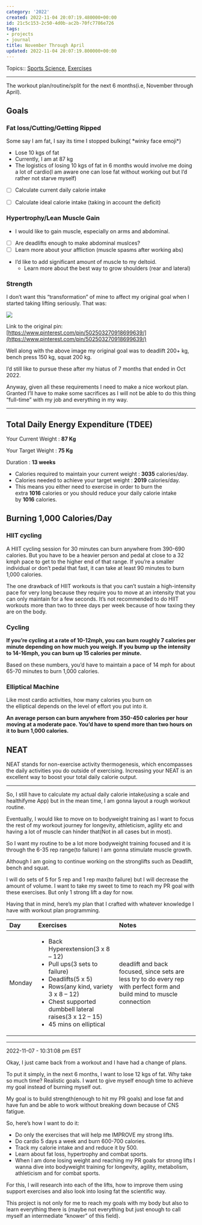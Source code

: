 ```yaml
---
category: '2022'
created: 2022-11-04 20:07:19.480000+00:00
id: 21c5c153-2c50-4d0b-ac2b-70fc7786e726
tags:
- projects
- journal
title: November Through April
updated: 2022-11-04 20:07:19.800000+00:00
---
```

   
Topics:: [Sports Science](../topics/sports%20science.md), [Exercises](../topics/Exercises.md)   
   
   
---   
   
The workout plan/routine/split for the next 6 months(i.e, November through April).   
   
## Goals   
   
### Fat loss/Cutting/Getting Ripped   
   
Some say I am fat, I say its time I stopped bulking( \*winky face emoji\*)   
   
   
- Lose 10 kgs of fat   
- Currently, I am at 87 kg   
- The logistics of losing 10 kgs of fat in 6 months would involve me doing a lot of cardio(I am aware one can lose fat without working out but I’d rather not starve myself)   
- [ ] Calculate current daily calorie intake   
- [ ] Calculate ideal calorie intake (taking in account the deficit)   
   
   
### Hypertrophy/Lean Muscle Gain   
   
   
- I would like to gain muscle, especially on arms and abdominal.   
- [ ] Are deadlifts enough to make abdominal muslces?   
- [ ] Learn more about your affliction (muscle spasms after working abs)   
- I’d like to add significant amount of muscle to my deltoid.   
	- Learn more about the best way to grow shoulders (rear and lateral)   
   
### Strength   
   
I don’t want this “transformation” of mine to affect my original goal when I started taking lifting seriously. That was:    
   
![](https://res.cloudinary.com/zubayr/image/upload/v1667595013/wiki/na5t3lrdkxz1zz8fdjzx.png)   
   
Link to the original pin: [https://www.pinterest.com/pin/502503270918699639/](https://www.pinterest.com/pin/502503270918699639/)   
   
Well along with the above image my original goal was to deadlift 200+ kg, bench press 150 kg, squat 200 kg.   
   
I’d still like to pursue these after my hiatus of 7 months that ended in Oct 2022.   
   
Anyway, given all these requirements I need to make a nice workout plan. Granted I’ll have to make some sacrifices as I will not be able to do this thing “full-time” with my job and everything in my way.   
   
   
---   
   
##  Total Daily Energy Expenditure (TDEE)   
   
Your Current Weight : **87 Kg**   
   
Your Target Weight : **75 Kg**   
   
Duration : **13 weeks**   
   
   
- Calories required to maintain your current weight : **3035** calories/day.   
- Calories needed to achieve your target weight : **2019** calories/day.   
- This means you either need to exercise in order to burn the extra **1016** calories or you should reduce your daily calorie intake by **1016** calories.   
   
## Burning 1,000 Calories/Day   
   
### HIIT cycling   
   
A HIIT cycling session for 30 minutes can burn anywhere from 390-690 calories. But you have to be a heavier person and pedal at close to a 32 kmph pace to get to the higher end of that range. If you’re a smaller individual or don’t pedal that fast, it can take at least 90 minutes to burn 1,000 calories.   
   
The one drawback of HIIT workouts is that you can’t sustain a high-intensity pace for very long because they require you to move at an intensity that you can only maintain for a few seconds. It’s not recommended to do HIIT workouts more than two to three days per week because of how taxing they are on the body.   
   
### Cycling   
   
**If you’re cycling at a rate of 10-12mph, you can burn roughly 7 calories per minute depending on how much you weigh. If you bump up the intensity to 14-16mph, you can burn up 15 calories per minute.**   
   
Based on these numbers, you’d have to maintain a pace of 14 mph for about 65-70 minutes to burn 1,000 calories.   
   
### Elliptical Machine   
   
Like most cardio activities, how many calories you burn on the elliptical depends on the level of effort you put into it.    
   
**An average person can burn anywhere from 350-450 calories per hour moving at a moderate pace. You’d have to spend more than two hours on it to burn 1,000 calories.**   
   
## NEAT   
   
NEAT stands for non-exercise activity thermogenesis, which encompasses the daily activities you do outside of exercising. Increasing your NEAT is an excellent way to boost your total daily calorie output.   
   
   
---   
So, I still have to calculate my actual daily calorie intake(using a scale and healthifyme App) but in the mean time, I am gonna layout a rough workout routine.   
   
Eventually, I would like to move on to bodyweight training as I want to focus the rest of my workout journey for longevity, athleticism, agility etc and having a lot of muscle can hinder that(Not in all cases but in most).   
   
So I want my routine to be a lot more bodyweight training focused and it is through the 6-35 rep range(to failure) I am gonna stimulate muscle growth.   
   
Although I am going to continue working on the stronglifts such as Deadlift, bench and squat.   
   
I will do sets of 5 for 5 rep and 1 rep max(to failure) but I will decrease the amount of volume. I want to take my sweet to time to reach my PR goal with these exercises. But only 1 strong lift a day for now.   
   
Having that in mind, here’s my plan that I crafted with whatever knowledge I have with workout plan programming.   
   
| Day    | Exercises  | Notes |   
|:------ |:---------- |:----- |   
| Monday | <ul><li>Back Hyperextension(3 x 8 – 12)</li><li>Pull ups(3 sets to failure)</li><li>Deadlifts(5 x 5)</li><li>Rows(any kind, variety 3 x 8 – 12)</li><li>Chest supported dumbbell lateral raises(3 x 12 – 15)</li><li>45 mins on elliptical</li></ul>|   deadlift and back focused, since sets are less try to do every rep with perfect form and build mind to muscle connection   |   
   
   
---   
   
2022-11-07 - 10:31:08 pm EST   
   
Okay, I just came back from a workout and I have had a change of plans.   
   
To put it simply, in the next 6 months, I want to lose 12 kgs of fat. Why take so much time? Realistic goals. I want to give myself enough time to achieve my goal instead of burning myself out.    
   
My goal is to build strength(enough to hit my PR goals) and lose fat and have fun and be able to work without breaking down because of CNS fatigue.   
   
So, here’s how I want to do it:   
   
   
- Do only the exercises that will help me IMPROVE my strong lifts.   
- Do cardio 5 days a week and burn 600-700 calories.   
- Track my calorie intake and and reduce it by 500.   
- Learn about fat loss, hypertrophy and combat sports.   
- When I am done losing weight and reaching my PR goals for strong lifts I wanna dive into bodyweight training for longevity, agility, metabolism, athleticism and for combat sports.   
   
For this, I will research into each of the lifts, how to improve them using support exercises and also look into losing fat the scientific way.   
   
This project is not only for me to reach my goals with my body but also to learn everything there is (maybe not everything but just enough to call myself an intermediate “knower” of this field).